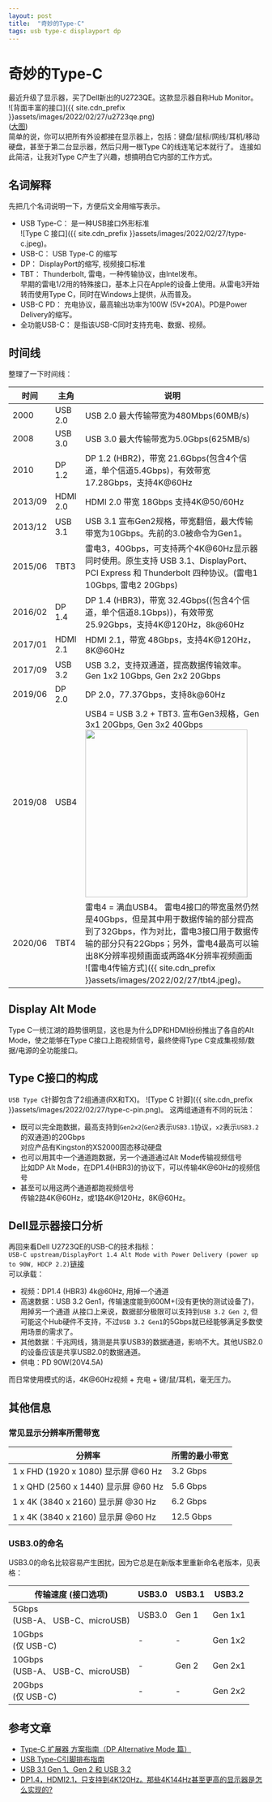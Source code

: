 ```yaml
---
layout: post
title:  "奇妙的Type-C"
tags: usb type-c displayport dp
---
```

# 奇妙的Type-C
最近升级了显示器，买了Dell新出的U2723QE。这款显示器自称Hub Monitor。  
![背面丰富的接口]({{ site.cdn_prefix }}assets/images/2022/02/27/u2723qe.png)  
([大图](https://i.dell.com/is/image/DellContent/content/dam/ss2/product-images/dell-client-products/peripherals/monitors/u-series/u2723qe/media-gallery/monitor-u2723qe-gallery-5.psd?fmt=pjpg&pscan=auto&scl=1&wid=4451&hei=1500&qlt=100,0&resMode=sharp2))  
简单的说，你可以把所有外设都接在显示器上，包括：键盘/鼠标/网线/耳机/移动硬盘，甚至于第二台显示器，然后只用一根Type C的线连笔记本就行了。
连接如此简洁，让我对Type C产生了兴趣，想搞明白它内部的工作方式。

## 名词解释
先把几个名词说明一下，方便后文全用缩写表示。  
* USB Type-C： 是一种USB接口外形标准  
![Type C 接口]({{ site.cdn_prefix }}assets/images/2022/02/27/type-c.jpeg)。
* USB-C： USB Type-C 的缩写
* DP： DisplayPort的缩写, 视频接口标准
* TBT： Thunderbolt, 雷电，一种传输协议，由Intel发布。  
早期的雷电1/2用的特殊接口，基本上只在Apple的设备上使用。从雷电3开始转而使用Type C，同时在Windows上提供，从而普及。
* USB-C PD： 充电协议，最高输出功率为100W (5V*20A)。PD是Power Delivery的缩写。
* 全功能USB-C： 是指该USB-C同时支持充电、数据、视频。

## 时间线
整理了一下时间线：

| 时间      | 主角       | 说明                                                                                                                                                                                               |
|---------|----------|--------------------------------------------------------------------------------------------------------------------------------------------------------------------------------------------------|
| 2000    | USB 2.0  | USB 2.0 最大传输带宽为480Mbps(60MB/s)                                                                                                                                                                   | 
| 2008    | USB 3.0  | USB 3.0 最大传输带宽为5.0Gbps(625MB/s)                                                                                                                                                                  |
| 2010    | DP 1.2   | DP 1.2 (HBR2)，带宽 21.6Gbps(包含4个信道，单个信道5.4Gbps)，有效带宽17.28Gbps，支持4K@60Hz                                                                                                                            |
| 2013/09 | HDMI 2.0 | HDMI 2.0 带宽 18Gbps 支持4K@50/60Hz                                                                                                                                                                  |
| 2013/12 | USB 3.1  | USB 3.1 宣布Gen2规格，带宽翻倍，最大传输带宽为10Gbps。先前的3.0被命令为Gen1。                                                                                                                                              |
| 2015/06 | TBT3     | 雷电3，40Gbps，可支持两个4K@60Hz显示器同时使用。原生支持 USB 3.1、DisplayPort、PCI Express 和 Thunderbolt 四种协议。(雷电1 10Gbps, 雷电2 20Gbps)                                                                                  |
| 2016/02 | DP 1.4   | DP 1.4 (HBR3)，带宽 32.4Gbps((包含4个信道，单个信道8.1Gbps))，有效带宽25.92Gbps，支持4K@120Hz，8k@60Hz                                                                                                                 |
| 2017/01 | HDMI 2.1 | HDMI 2.1，带宽 48Gbps，支持4K@120Hz，8K@60Hz                                                                                                                                                            |
| 2017/09 | USB 3.2  | USB 3.2，支持双通道，提高数据传输效率。Gen 1x2 10Gbps, Gen 2x2 20Gbps                                                                                                                                            |
| 2019/06 | DP 2.0   | DP 2.0，77.37Gbps，支持8k@60Hz                                                                                                                                                                       |
| 2019/08 | USB4     | USB4 = USB 3.2 + TBT3. 宣布Gen3规格，Gen 3x1 20Gbps, Gen 3x2 40Gbps<br/><img src="{{ site.cdn_prefix }}assets/images/2022/02/27/usb4.jpeg" width="320" height="331">                                  |
| 2020/06 | TBT4     | 雷电4 = 满血USB4。 雷电4接口的带宽虽然仍然是40Gbps，但是其中用于数据传输的部分提高到了32Gbps，作为对比，雷电3接口用于数据传输的部分只有22Gbps；另外，雷电4最高可以输出8K分辨率视频画面或两路4K分辨率视频画面<br/>![雷电4传输方式]({{ site.cdn_prefix }}assets/images/2022/02/27/tbt4.jpeg)。 |

## Display Alt Mode
Type C一统江湖的趋势很明显，这也是为什么DP和HDMI纷纷推出了各自的Alt Mode，使之能够在Type C接口上跑视频信号，最终使得Type C变成集视频/数据/电源的全功能接口。

## Type C接口的构成
`USB Type C`针脚包含了2组通道(RX和TX)。
![Type C 针脚]({{ site.cdn_prefix }}assets/images/2022/02/27/type-c-pin.png)。
这两组通道有不同的玩法：
* 既可以完全跑数据，最高支持到`Gen2x2`(`Gen2`表示`USB3.1`协议，`x2`表示`USB3.2`的双通道)的20Gbps  
对应产品有Kingston的XS2000固态移动硬盘  
* 也可以用其中一个通道跑数据，另一个通道通过Alt Mode传输视频信号  
比如DP Alt Mode，在DP1.4(HBR3)的协议下，可以传输4K@60Hz的视频信号  
* 甚至可以用这两个通道都跑视频信号  
传输2路4K@60Hz，或1路4K@120Hz，8K@60Hz。  

## Dell显示器接口分析
再回来看Dell U2723QE的USB-C的技术指标：  
`USB-C upstream/DisplayPort 1.4 Alt Mode with Power Delivery (power up to 90W, HDCP 2.2)`[链接](https://www.dell.com/en-hk/shop/dell-ultrasharp-27-4k-usb-c-hub-monitor-u2723qe/apd/210-bdzm/monitors-monitor-accessories#techspecs_section)  
可以承载：
* 视频：DP1.4 (HBR3) 4k@60Hz, 用掉一个通道
* 高速数据：USB 3.2 Gen1，传输速度能到600M+(没有更快的测试设备了)，用掉另一个通道
  从接口上来说，数据部分极限可以支持到`USB 3.2 Gen 2`, 但可能这个Hub硬件不支持，不过`USB 3.2 Gen1`的5Gbps就已经能够满足多数使用场景的需求了。
* 其他数据：千兆网线，猜测是共享USB3的数据通道，影响不大。其他USB2.0的设备应该是共享USB2.0的数据通道。
* 供电：PD 90W(20V4.5A)
  
而日常使用模式的话，4K@60Hz视频 + 充电 + 键/鼠/耳机，毫无压力。

## 其他信息
### 常见显示分辨率所需带宽
| 分辨率                              | 	所需的最小带宽   |
|----------------------------------|------------|
| 1 x FHD (1920 x 1080) 显示屏 @60 Hz | 	3.2 Gbps  |
| 1 x QHD (2560 x 1440) 显示屏 @60 Hz | 	5.6 Gbps  |
| 1 x 4K (3840 x 2160) 显示屏 @30 Hz  | 	6.2 Gbps  |
| 1 x 4K (3840 x 2160) 显示屏 @60 Hz  | 	12.5 Gbps |

### USB3.0的命名
USB3.0的命名比较容易产生困扰，因为它总是在新版本里重新命名老版本，见表格：

| 传输速度 (接口选项)                        | USB3.0 | USB3.1 | USB3.2  |
|------------------------------------|--------|--------|---------|
| 5Gbps<br/>(USB-A、 USB-C、microUSB)  | USB3.0 | Gen 1  | Gen 1x1 |
| 10Gbps<br/>(仅 USB-C)               | -      | -      | Gen 1x2 |
| 10Gbps<br/>(USB-A、 USB-C、microUSB) | -      | Gen 2  | Gen 2x1 |
| 20Gbps<br/>(仅 USB-C)               | -      | -      | Gen 2x2 |

## 参考文章
* [Type-C 扩展器 方案指南（DP Alternative Mode 篇）](https://zhuanlan.zhihu.com/p/342165494)
* [USB Type-C引脚排布指南](https://www.yiboard.com/thread-1035-1-1.html)
* [USB 3.1 Gen 1、Gen 2 和 USB 3.2](https://www.kingston.com.cn/cn/usb-flash-drives/usb-30)
* [DP1.4，HDMI2.1，只支持到4K120Hz。那些4K144Hz甚至更高的显示器是怎么实现的?](https://www.zhihu.com/question/322584797/answer/2097419186)
